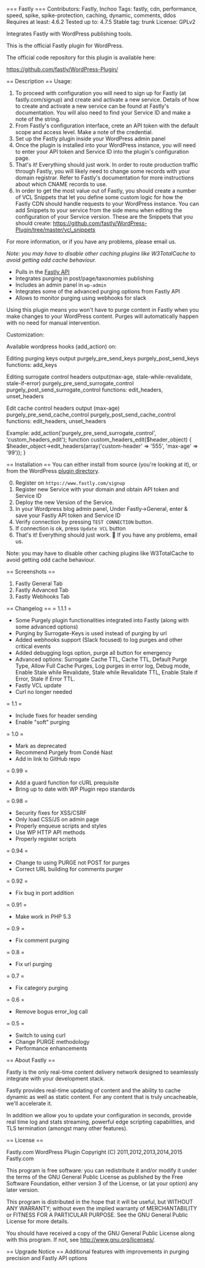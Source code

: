 === Fastly ===
Contributors: Fastly, Inchoo
Tags: fastly, cdn, performance, speed, spike, spike-protection, caching, dynamic, comments, ddos
Requires at least: 4.6.2
Tested up to: 4.7.5
Stable tag: trunk
License: GPLv2

Integrates Fastly with WordPress publishing tools.

This is the official Fastly plugin for WordPress.

The official code repository for this plugin is available here:

https://github.com/fastly/WordPress-Plugin/

== Description ==
Usage:
1. To proceed with configuration you will need to sign up for Fastly (at fastly.com/signup) and create and activate a new service. Details of how to create and activate a new service can be found at Fastly's documentation. You will also need to find your Service ID and make a note of the string.
2. From Fastly's configuration interface, crete an API token with the default scope and access level. Make a note of the credential. 
3. Set up the Fastly plugin inside your WordPress admin panel
4. Once the plugin is installed into your WordPress instance, you will need to enter your API token and Service ID into the plugin's configuration page. 
5. That's it! Everything should just work. In order to route production traffic through Fastly, you will likely need to change some records with your domain registrar. Refer to Fastly's documentation for more instructions about which CNAME records to use. 
6. In order to get the most value out of Fastly, you should create a number of VCL Snippets that let you define some custom logic for how the Fastly CDN should handle requests to your WordPress instance. You can add Snippets to your service from the side menu when editing the configuration of your Service version. These are the Snippets that you should create:
https://github.com/fastly/WordPress-Plugin/tree/master/vcl_snippets

For more information, or if you have any problems, please email us.

_Note: you may have to disable other caching plugins like W3TotalCache to avoid getting odd cache behaviour._

- Pulls in the [Fastly API](http://docs.fastly.com/api)
- Integrates purging in post/page/taxonomies publishing
- Includes an admin panel in `wp-admin`
- Integrates some of the advanced purging options from Fastly API
- Allows to monitor purging using webhooks for slack

Using this plugin means you won\'t have to purge content in Fastly when you make changes to your WordPress content. Purges will automatically happen with no need for manual intervention.

Customization:

Available wordpress hooks (add_action) on:

Editing purging keys output
 purgely_pre_send_keys
 purgely_post_send_keys
    functions: add_keys

Editing surrogate control headers output(max-age, stale-while-revalidate, stale-if-error)
 purgely_pre_send_surrogate_control
 purgely_post_send_surrogate_control
    functions: edit_headers, unset_headers

Edit cache control headers output (max-age)
 purgely_pre_send_cache_control
 purgely_post_send_cache_control
    functions: edit_headers, unset_headers

Example:
add_action(\'purgely_pre_send_surrogate_control\', \'custom_headers_edit\');
function custom_headers_edit($header_object)
{
  $header_object->edit_headers(array(\'custom-header\' => \'555\', \'max-age\' => \'99\'));
}

== Installation ==
You can either install from source (you\'re looking at it), or from the WordPress [plugin directory](http://wordpress.org/plugins/fastly/).

0. Register on `https://www.fastly.com/signup`
1. Register new Service with your domain and obtain API token and Service ID
2. Deploy the new Version of the Service.
3. In your Wordpress blog admin panel, Under Fastly->General, enter & save your Fastly API token and Service ID
4. Verify connection by pressing `TEST CONNECTION` button.
5. If connection is ok, press `Update VCL` button
6. That\'s it! Everything should just work. :metal: If you have any problems, email us.

Note: you may have to disable other caching plugins like W3TotalCache to avoid getting odd cache behaviour.

== Screenshots ==
1. Fastly General Tab
2. Fastly Advanced Tab
3. Fastly Webhooks Tab

== Changelog ==
= 1.1.1 =
* Some Purgely plugin functionalities integrated into Fastly (along with some advanced options)
* Purging by Surrogate-Keys is used instead of purging by url
* Added webhooks support (Slack focused) to log purges and other critical events
* Added debugging logs option, purge all button for emergency
* Advanced options: Surrogate Cache TTL, Cache TTL, Default Purge Type, Allow Full Cache Purges, Log purges in error log,
Debug mode, Enable Stale while Revalidate, Stale while Revalidate TTL, Enable Stale if Error, Stale if Error TTL.
* Fastly VCL update
* Curl no longer needed

= 1.1 =
* Include fixes for header sending
* Enable \"soft\" purging

= 1.0 =
* Mark as deprecated
* Recommend Purgely from Condé Nast
* Add in link to GitHub repo

= 0.99 =
* Add a guard function for cURL prequisite
* Bring up to date with WP Plugin repo standards

= 0.98 =
* Security fixes for XSS/CSRF
* Only load CSS/JS on admin page
* Properly enqueue scripts and styles
* Use WP HTTP API methods
* Properly register scripts

= 0.94 =
* Change to using PURGE not POST for purges
* Correct URL building for comments purger

= 0.92 =
* Fix bug in port addition

= 0.91 =
* Make work in PHP 5.3

= 0.9 =
* Fix comment purging

= 0.8 =
* Fix url purging

= 0.7 =
* Fix category purging

= 0.6 =
* Remove bogus error_log call

= 0.5 =
* Switch to using curl
* Change PURGE methodology
* Performance enhancements

== About Fastly ==

Fastly is the only real-time content delivery network designed to seamlessly integrate with your development stack.

Fastly provides real-time updating of content and the ability to cache dynamic as well as static content. For any content that is truly uncacheable, we'll accelerate it.

In addition we allow you to update your configuration in seconds, provide real time log and stats streaming, powerful edge scripting capabilities, and TLS termination (amongst many other features).

== License ==

Fastly.com WordPress Plugin
Copyright (C) 2011,2012,2013,2014,2015 Fastly.com

This program is free software: you can redistribute it and/or modify
it under the terms of the GNU General Public License as published by
the Free Software Foundation, either version 3 of the License, or
(at your option) any later version.

This program is distributed in the hope that it will be useful,
but WITHOUT ANY WARRANTY; without even the implied warranty of
MERCHANTABILITY or FITNESS FOR A PARTICULAR PURPOSE.  See the
GNU General Public License for more details.

You should have received a copy of the GNU General Public License
along with this program.  If not, see <http://www.gnu.org/licenses/>.

== Upgrade Notice ==
Additional features with improvements in purging precision and Fastly API options
